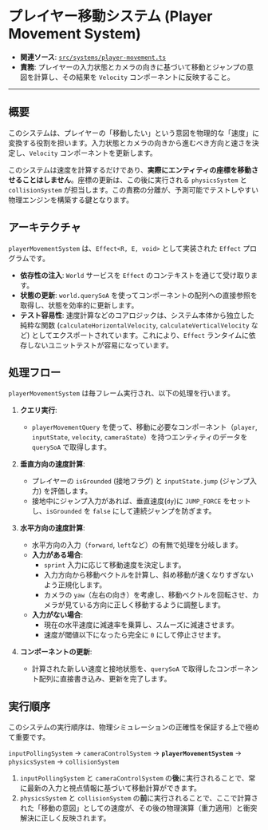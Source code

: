 # プレイヤー移動システム (Player Movement System)

- **関連ソース**: [`src/systems/player-movement.ts`](../../src/systems/player-movement.ts)
- **責務**: プレイヤーの入力状態とカメラの向きに基づいて移動とジャンプの意図を計算し、その結果を `Velocity` コンポーネントに反映すること。

---

## 概要

このシステムは、プレイヤーの「移動したい」という意図を物理的な「速度」に変換する役割を担います。入力状態とカメラの向きから進むべき方向と速さを決定し、`Velocity` コンポーネントを更新します。

このシステムは速度を計算するだけであり、**実際にエンティティの座標を移動させることはしません**。座標の更新は、この後に実行される `physicsSystem` と `collisionSystem` が担当します。この責務の分離が、予測可能でテストしやすい物理エンジンを構築する鍵となります。

## アーキテクチャ

`playerMovementSystem` は、`Effect<R, E, void>` として実装された `Effect` プログラムです。

- **依存性の注入**: `World` サービスを `Effect` のコンテキストを通じて受け取ります。
- **状態の更新**: `world.querySoA` を使ってコンポーネントの配列への直接参照を取得し、状態を効率的に更新します。
- **テスト容易性**: 速度計算などのコアロジックは、システム本体から独立した純粋な関数 (`calculateHorizontalVelocity`, `calculateVerticalVelocity` など) としてエクスポートされています。これにより、`Effect` ランタイムに依存しないユニットテストが容易になっています。

## 処理フロー

`playerMovementSystem` は毎フレーム実行され、以下の処理を行います。

1.  **クエリ実行**:
    - `playerMovementQuery` を使って、移動に必要なコンポーネント（`player`, `inputState`, `velocity`, `cameraState`）を持つエンティティのデータを `querySoA` で取得します。

2.  **垂直方向の速度計算**:
    - プレイヤーの `isGrounded` (接地フラグ) と `inputState.jump` (ジャンプ入力) を評価します。
    - 接地中にジャンプ入力があれば、垂直速度(`dy`)に `JUMP_FORCE` をセットし、`isGrounded` を `false` にして連続ジャンプを防ぎます。

3.  **水平方向の速度計算**:
    - 水平方向の入力（`forward`, `left`など）の有無で処理を分岐します。
    - **入力がある場合**:
      - `sprint` 入力に応じて移動速度を決定します。
      - 入力方向から移動ベクトルを計算し、斜め移動が速くなりすぎないよう正規化します。
      - カメラの `yaw`（左右の向き）を考慮し、移動ベクトルを回転させ、カメラが見ている方向に正しく移動するように調整します。
    - **入力がない場合**:
      - 現在の水平速度に減速率を乗算し、スムーズに減速させます。
      - 速度が閾値以下になったら完全に `0` にして停止させます。

4.  **コンポーネントの更新**:
    - 計算された新しい速度と接地状態を、`querySoA` で取得したコンポーネント配列に直接書き込み、更新を完了します。

## 実行順序

このシステムの実行順序は、物理シミュレーションの正確性を保証する上で極めて重要です。

`inputPollingSystem` -> `cameraControlSystem` -> **`playerMovementSystem`** -> `physicsSystem` -> `collisionSystem`

1.  `inputPollingSystem` と `cameraControlSystem` の**後**に実行されることで、常に最新の入力と視点情報に基づいて移動計算ができます。
2.  `physicsSystem` と `collisionSystem` の**前**に実行されることで、ここで計算された「移動の意図」としての速度が、その後の物理演算（重力適用）と衝突解決に正しく反映されます。
